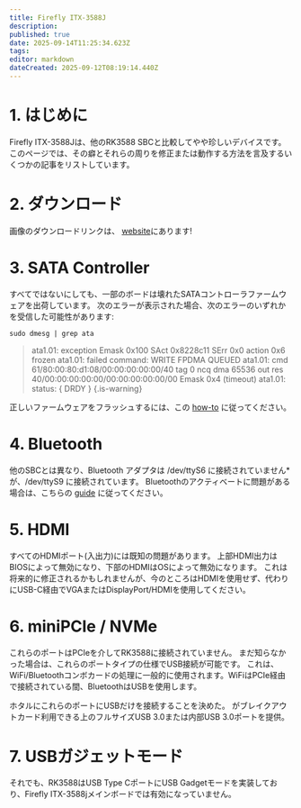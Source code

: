 ```yaml
---
title: Firefly ITX-3588J
description:
published: true
date: 2025-09-14T11:25:34.623Z
tags:
editor: markdown
dateCreated: 2025-09-12T08:19:14.440Z
---
```


# 1. はじめに

Firefly ITX-3588Jは、他のRK3588 SBCと比較してやや珍しいデバイスです。 このページでは、その癖とそれらの周りを修正または動作する方法を言及するいくつかの記事をリストしています。

# 2. ダウンロード

画像のダウンロードリンクは、 [website](https://bredos.org/download.html)にあります!

# 3. SATA Controller

すべてではないにしても、一部のボードは壊れたSATAコントローラファームウェアを出荷しています。
次のエラーが表示された場合、次のエラーのいずれかを受信した可能性があります:

```
sudo dmesg | grep ata
```

> ata1.01: exception Emask 0x100 SAct 0x8228c11 SErr 0x0 action 0x6 frozen
> ata1.01: failed command: WRITE FPDMA QUEUED
> ata1.01: cmd 61/80:00:80:d1:08/00:00:00:00:00/40 tag 0 ncq dma 65536 out
> res 40/00:00:00:00:00/00:00:00:00:00/00 Emask 0x4 (timeout)
> ata1.01: status: { DRDY }
> {.is-warning}

正しいファームウェアをフラッシュするには、この [how-to](/en/itx-3588j/sata-firmware-fix) に従ってください。

# 4. Bluetooth

他のSBCとは異なり、Bluetooth アダプタは /dev/ttyS6 に接続されていません\* が、/dev/ttyS9 に接続されています。 Bluetoothのアクティベートに問題がある場合は、こちらの [guide](/en/itx-3588j/Bluetooth-Fix) に従ってください。

# 5. HDMI

すべてのHDMIポート(入出力)には既知の問題があります。 上部HDMI出力はBIOSによって無効になり、下部のHDMIはOSによって無効になります。 これは将来的に修正されるかもしれませんが、今のところはHDMIを使用せず、代わりにUSB-C経由でVGAまたはDisplayPort/HDMIを使用してください。

# 6. miniPCIe / NVMe

これらのポートはPCIeを介してRK3588に接続されていません。 まだ知らなかった場合は、これらのポートタイプの仕様でUSB接続が可能です。 これは、WiFi/Bluetoothコンボカードの処理に一般的に使用されます。WiFiはPCIe経由で接続されている間、BluetoothはUSBを使用します。

ホタルにこれらのポートにUSBだけを接続することを決めた。 がブレイクアウトカード利用できる上のフルサイズUSB 3.0または内部USB 3.0ポートを提供。

# 7. USBガジェットモード

それでも、RK3588はUSB Type CポートにUSB Gadgetモードを実装しており、Firefly ITX-3588jメインボードでは有効になっていません。